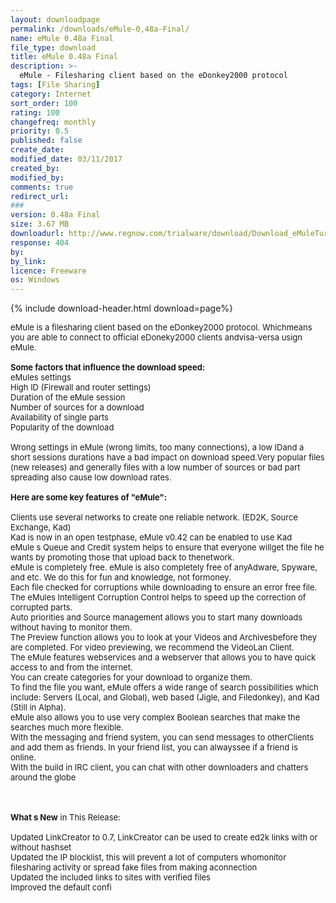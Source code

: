```yaml
---
layout: downloadpage
permalink: /downloads/eMule-0,48a-Final/
name: eMule 0.48a Final
file_type: download
title: eMule 0.48a Final
description: >-
  eMule - Filesharing client based on the eDonkey2000 protocol
tags: [File Sharing]
category: Internet
sort_order: 100
rating: 100
changefreq: monthly
priority: 0.5
published: false
create_date: 
modified_date: 03/11/2017
created_by: 
modified_by: 
comments: true
redirect_url: 
### 
version: 0.48a Final
size: 3.67 MB
downloadurl: http://www.regnow.com/trialware/download/Download_eMuleTurboAccelerator_installer.exe?item=12769 22&affiliate=22260
response: 404
by: 
by_link: 
licence: Freeware
os: Windows
---
```


{% include download-header.html download=page%}

<p style="fix-download-text !important">
<p><font size="2">eMule is a filesharing client based on the eDonkey2000 protocol. Whichmeans you are able to connect to official eDoneky2000 clients andvisa-versa usign eMule.<br />
<br />
<strong>Some factors that influence the download speed:</strong><br />
eMules settings<br />
High ID (Firewall and router settings)<br />
Duration of the eMule session<br />
Number of sources for a download<br />
Availability of single parts<br />
Popularity of the download<br />
<br />
Wrong settings in eMule (wrong limits, too many connections), a low IDand a short sessions durations have a bad impact on download speed.Very popular files (new releases) and generally files with a low number of sources or bad part spreading also cause low download rates.<br />
<br />
<span><strong>Here are some key features of "eMule":</strong></span><br />
<br />
Clients use several networks to create one reliable network. (ED2K, Source Exchange, Kad) <br />
Kad is now in an open testphase, eMule v0.42 can be enabled to use Kad <br />
eMule s Queue and Credit system helps to ensure that everyone willget the file he wants by promoting those that upload back to thenetwork. <br />
eMule is completely free. eMule is also completely free of anyAdware, Spyware, and etc. We do this for fun and knowledge, not formoney. <br />
Each file checked for corruptions while downloading to ensure an error free file. <br />
The eMules Intelligent Corruption Control helps to speed up the correction of corrupted parts. <br />
Auto priorities and Source management allows you to start many downloads without having to monitor them. <br />
The Preview function allows you to look at your Videos and Archivesbefore they are completed. For video previewing, we recommend the VideoLan Client. <br />
The eMule features webservices and a webserver that allows you to have quick access to and from the internet. <br />
You can create categories for your download to organize them. <br />
To find the file you want, eMule offers a wide range of search possibilities which include: </font><font size="2">Servers</font><font size="2"> (Local, and Global), web based (Jigle, and Filedonkey), and Kad (Still in Alpha). <br />
eMule also allows you to use very complex Boolean searches that make the searches much more flexible. <br />
With the messaging and friend system, you can send messages to otherClients and add them as friends. In your friend list, you can alwayssee if a friend is online. <br />
With the build in IRC client, you can chat with other downloaders and chatters around the globe<br />
<!-- google_ad_section_end --></font></p>
<div class="celltext_big"><br />
<br />
<font size="2"><strong>What s New</strong> in This Release:<br />
<br />
Updated LinkCreator to 0.7, LinkCreator can be used to create ed2k links with or without hashset <br />
Updated the IP blocklist, this will prevent a lot of computers whomonitor filesharing activity or spread fake files from making aconnection <br />
Updated the included links to sites with verified files <br />
Improved the default confi</font></div></p>
